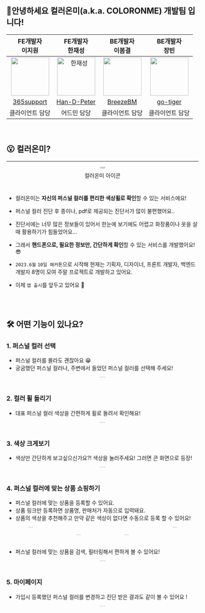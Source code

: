 ## 🎉안녕하세요 컬러온미(a.k.a. COLORONME) 개발팀 입니다!

| FE개발자<br/>이지원                                                                                           | FE개발자<br/>한재성                                                                                              | BE개발자<br/>이봄결                                                                                           | BE개발자<br/>장빈 |
| :---------------------------------------------------------------------------------------------------------------: | :---------------------------------------------------------------------------------------------------------------: | :---------------------------------------------------------------------------------------------------------------: | :---------------------------------------------------------------------------------------------------------------: |
| <img src="https://avatars.githubusercontent.com/u/86206374?v=4" width="100" height="100" alt=""> | <img src="https://avatars.githubusercontent.com/u/57760806?v=4" width="100" height="100" alt="한재성"> | <img src="https://phinf.pstatic.net/contact/20200312_225/1583970230140imTW5_JPEG/KakaoTalk_20200311_132342140.jpg?type=s160" width="100" height="100"> | <img src="https://avatars.githubusercontent.com/u/64995762?v=4" width="100" height="100"> |
| [365support](https://github.com/365support)                                                                     | [Han-D-Peter](https://github.com/Han-D-Peter)                                                                    | [BreezeBM](https://github.com/BreezeBM) | [go-tiger](https://github.com/go-tiger) |
|   클라이언트 담당                                                                                                               | 어드민 담당                                                                                                      | 클라이언트 담당                                                                                              | 클라이언트 담당 |

<br>

## 😮 컬러온미?

---

<div style="display: flex; justify-content: center; text-align: center;">
  <figure style="width: 32%; margin: 0 1%;">
    <img src="https://user-images.githubusercontent.com/69799645/250413886-519e70bd-e6e1-4fc5-b8cb-c67c56c3f38d.png" width="30%" height="30%">
    <figcaption>컬러온미 아이콘</figcaption>
  </figure>
</div>

<br>

-   컬러온미는 **자신의 퍼스널 컬러를 편리한 색상휠로 확인**할 수 있는 서비스에요!
-   퍼스널 컬러 진단 후 종이나, pdf로 제공되는 진단서가 많이 불편했어요..
-   진단서에는 너무 많은 정보들이 있어서 한눈에 보기에도 어렵고 화장품이나 옷을 살때 활용하기가 힘들었어요...
-   그래서 **핸드폰으로, 필요한 정보만, 간단하게 확인**할 수 있는 서비스를 개발했어요!😎

-   `2023.6월` `10일 해커톤`으로 시작해 현재는 기획자, 디자이너, 프론트 개발자, 백엔드 개발자 
8명이 모여 주말 프로젝트로 개발하고 있어요.
- 이제 `앱 출시`를 앞두고 있어요 🥰


<br>
<br>

## 🛠 어떤 기능이 있나요?


### 1. 퍼스널 컬러 선택

-   퍼스널 컬러를 몰라도 괜찮아요 😁
-   궁굼했던 퍼스널 컬러나, 주변에서 들었던 퍼스널 컬러를 선택해 주세요!
<div style="display: flex; justify-content: center; text-align: center;">
  <figure style="width: 32%; margin: 0 1%;">
    <img src="https://github.com/Han-D-Peter/coloronme/assets/86206374/054187f5-fc6f-4bfc-82a2-2d7483ca4993" width="30%" height="10%">
  </figure>
</div>



### 2. 컬러 휠 돌리기

-   대표 퍼스널 컬러 색상을 간편하게 휠로 돌려서 확인해요!
<div style="display: flex; justify-content: center; text-align: center;">
  <figure style="width: 32%; margin: 0 1%;">
    <img src="https://github.com/Han-D-Peter/coloronme/assets/86206374/83f707ce-f2c8-4645-958e-13e1b72a8e9d" width="30%" height="10%">
  </figure>
</div>

### 3. 색상 크게보기

-   색상만 간단하게 보고싶으신가요?! 색상을 눌러주세요! 그러면 큰 화면으로 등장!
<div style="display: flex; justify-content: center; text-align: center;">
  <figure style="width: 32%; margin: 0 1%;">
    <img src="https://github.com/Han-D-Peter/coloronme/assets/86206374/da746e20-49f8-4bdd-8e4e-f6ea48b2f295" width="30%" height="10%">
  </figure>
</div>

### 4. 퍼스널 컬러에 맞는 상품 쇼핑하기

- 퍼스널 컬러에 맞는 상품을 등록할 수 있어요.
- 상품 링크만 등록하면 상품명, 판매처가 자동으로 입력돼요.
- 상품의 색상을 추천해주고 만약 같은 색상이 없다면 수동으로 등록 할 수 있어요! 
<div style="display: flex; justify-content: center; text-align: center;">
  <figure style="width: 32%; margin: 0 1%;">
    <img src="https://github.com/Han-D-Peter/coloronme/assets/86206374/b46ee54f-eb14-4120-841b-70772044f095" width="30%" height="10%">
  </figure>
    <figure style="width: 32%; margin: 0 1%;">
<!--     <img src="https://github.com/Han-D-Peter/coloronme/assets/86206374/dbfde9e2-5c31-46d0-80f5-c9c18f268f55" width="30%" height="10%"> -->
  </figure>
    <figure style="width: 32%; margin: 0 1%;">
<!--     <img src="https://github.com/Han-D-Peter/coloronme/assets/86206374/a79de5b6-f76f-4b2a-97b3-b4d35aebe04f" width="30%" height="10%"> -->
  </figure>
    <figure style="width: 32%; margin: 0 1%;">
    <img src="https://github.com/Han-D-Peter/coloronme/assets/86206374/d18d1674-29e5-4739-aab4-8a6f72d1b6cf" width="30%" height="10%">
  </figure>
</div>

<div style="display: flex; justify-content: center; text-align: center;">
  <figure style="width: 32%; margin: 0 1%;">
  </figure>
    <figure style="width: 32%; margin: 0 1%;">
    <img src="https://github.com/Han-D-Peter/coloronme/assets/86206374/dbfde9e2-5c31-46d0-80f5-c9c18f268f55" width="30%" height="10%">
  </figure>
    <figure style="width: 32%; margin: 0 1%;">
    <img src="https://github.com/Han-D-Peter/coloronme/assets/86206374/a79de5b6-f76f-4b2a-97b3-b4d35aebe04f" width="30%" height="10%">
  </figure>
    <figure style="width: 32%; margin: 0 1%;">
  </figure>
</div>

- 퍼스널 컬러에 맞는 상품을 검색, 필터링해서 편하게 볼 수 있어요!

<div style="display: flex; justify-content: center; text-align: center;">
  <figure style="width: 32%; margin: 0 1%;">
    <img src="https://github.com/Han-D-Peter/coloronme/assets/86206374/d98d188d-4ca1-432d-a5ab-a60f1c9c6b2b" width="30%" height="10%">
  </figure>
</div>

### 5. 마이페이지

- 가입시 등록했던 퍼스널 컬러를 변경하고 진단 받은 결과도 같이 볼 수 있어요 !

<div style="display: flex; justify-content: center; text-align: center;">
  <figure style="width: 32%; margin: 0 1%;">
    <img src="https://github.com/Han-D-Peter/coloronme/assets/86206374/f5418b1f-606b-4cb2-bbcc-5f8a5922f0f5" width="30%" height="10%">
  </figure>
</div>

